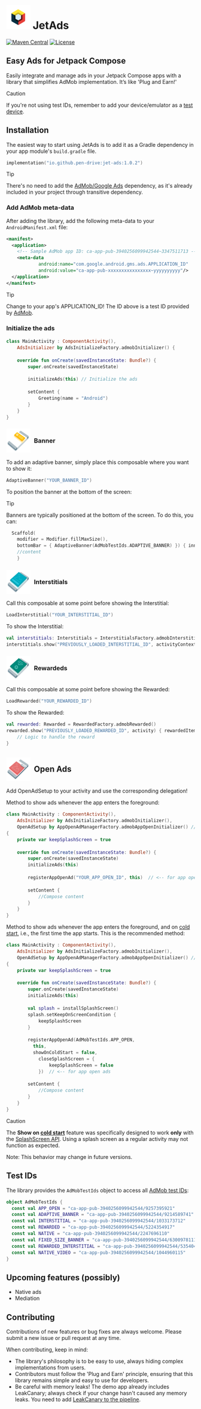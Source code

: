 # <img src="docs/images/badge.png" alt="JetAds" width="64"/> JetAds

[![Maven Central](https://img.shields.io/maven-central/v/io.github.pen-drive/jet-ads)](https://search.maven.org/artifact/io.github.pen-drive/jet-ads)
[![License](https://img.shields.io/github/license/karacca/beetle)](https://www.apache.org/licenses/LICENSE-2.0)



## Easy Ads for Jetpack Compose

Easily integrate and manage ads in your Jetpack Compose apps with a library that simplifies AdMob implementation. It’s like 'Plug and Earn!'

> [!CAUTION]
> If you're not using test IDs, remember to add your device/emulator as a [test device](https://developers.google.com/admob/android/test-ads#enable_test_devices).

## Installation

The easiest way to start using JetAds is to add it as a Gradle dependency in your app module's `build.gradle` file.

```kotlin
implementation("io.github.pen-drive:jet-ads:1.0.2")
```

> [!TIP]
> There's no need to add the [AdMob/Google Ads](https://developers.google.com/admob/android/quick-start) dependency, as it's already included in your project through transitive dependency.

### Add AdMob meta-data

After adding the library, add the following meta-data to your `AndroidManifest.xml` file:

```xml
<manifest>
  <application>
    <!-- Sample AdMob app ID: ca-app-pub-3940256099942544~3347511713 -->
    <meta-data
            android:name="com.google.android.gms.ads.APPLICATION_ID"
            android:value="ca-app-pub-xxxxxxxxxxxxxxxx~yyyyyyyyyy"/>
  </application>
</manifest>
```
> [!TIP]
> Change to your app's APPLICATION_ID! The ID above is a test ID provided by [AdMob](https://developers.google.com/admob/android/quick-start#:~:text=%3Cmanifest%3E%0A%20%20%3Capplication%3E%0A%20%20%20%20%3C!%2D%2D%20Sample%20AdMob%20app%20ID%3A%20ca%2Dapp%2Dpub%2D3940256099942544~3347511713%20%2D%2D%3E%0A%20%20%20%20%3Cmeta%2Ddata%0A%20%20%20%20%20%20%20%20android%3Aname%3D%22com.google.android.gms.ads.APPLICATION_ID%22%0A%20%20%20%20%20%20%20%20android%3Avalue%3D%22ca%2Dapp%2Dpub%2Dxxxxxxxxxxxxxxxx~yyyyyyyyyy%22/%3E%0A%20%20%3C/application%3E%0A%3C/manifest%3E).

### Initialize the ads

```kotlin
class MainActivity : ComponentActivity(),
    AdsInitializer by AdsInitializeFactory.admobInitializer() {

    override fun onCreate(savedInstanceState: Bundle?) {
        super.onCreate(savedInstanceState)

        initializeAds(this) // Initialize the ads

        setContent {
            Greeting(name = "Android")
        }
    }
}
```

### <img src="docs/images/banner.svg" alt="Banner Ad" width="64" height="64" style="vertical-align: middle; margin-right: 10px;"/><span style="display: inline-block; vertical-align: middle; line-height: 64px;">Banner</span>

To add an adaptive banner, simply place this composable where you want to show it:

```kotlin
AdaptiveBanner("YOUR_BANNER_ID")
```

To position the banner at the bottom of the screen:

> [!TIP]
> Banners are typically positioned at the bottom of the screen. To do this, you can:
> ```kotlin
>   Scaffold(
>     modifier = Modifier.fillMaxSize(),
>     bottomBar = { AdaptiveBanner(AdMobTestIds.ADAPTIVE_BANNER) }) { innerPadding ->
>     //content
>     }
> ```

### <img src="docs/images/interstitial.svg" alt="Interstitial Ad" width="64" height="64" style="vertical-align: middle; margin-right: 10px;"/><span style="display: inline-block; vertical-align: middle; line-height: 64px;">Interstitials</span>

Call this composable at some point before showing the Interstitial:

```kotlin
LoadInterstitial("YOUR_INTERSTITIAL_ID")
```

To show the Interstitial:

```kotlin
val interstitials: Interstitials = InterstitialsFactory.admobInterstitial()
interstitials.show("PREVIOUSLY_LOADED_INTERSTITIAL_ID", activityContext)
```

### <img src="docs/images/rewarded.svg" alt="Rewarded Ad" width="64" height="64" style="vertical-align: middle; margin-right: 10px;"/><span style="display: inline-block; vertical-align: middle; line-height: 64px;">Rewardeds</span>

Call this composable at some point before showing the Rewarded:

```kotlin
LoadRewarded("YOUR_REWARDED_ID")
```

To show the Rewarded:

```kotlin
val rewarded: Rewarded = RewardedFactory.admobRewarded()
rewarded.show("PREVIOUSLY_LOADED_REWARDED_ID", activity) { rewardedItem ->
    // Logic to handle the reward
}
```

## <img src="docs/images/appOpen.svg" alt="App Open Ad" width="64" height="64" style="vertical-align: middle; margin-right: 10px;"/><span style="display: inline-block; vertical-align: middle; line-height: 64px;">Open Ads</span>

Add OpenAdSetup to your activity and use the corresponding delegation!

Method to show ads whenever the app enters the foreground:

```kotlin
class MainActivity : ComponentActivity(),
    AdsInitializer by AdsInitializeFactory.admobInitializer(),
    OpenAdSetup by AppOpenAdManagerFactory.admobAppOpenInitializer() // <-- for app open ads
{
    private var keepSplashScreen = true

    override fun onCreate(savedInstanceState: Bundle?) {
        super.onCreate(savedInstanceState)
        initializeAds(this)

        registerAppOpenAd("YOUR_APP_OPEN_ID", this)  // <-- for app open ads

        setContent {
            //Compose content
        }
    }
}
```

Method to show ads whenever the app enters the foreground, and on [cold start](https://developers.google.com/admob/android/app-open#coldstart), i.e., the first time the app starts. This is the recommended method:

```kotlin
class MainActivity : ComponentActivity(),
    AdsInitializer by AdsInitializeFactory.admobInitializer(),
    OpenAdSetup by AppOpenAdManagerFactory.admobAppOpenInitializer() // <-- for app open ads
{
    private var keepSplashScreen = true

    override fun onCreate(savedInstanceState: Bundle?) {
        super.onCreate(savedInstanceState)
        initializeAds(this)

        val splash = installSplashScreen()
        splash.setKeepOnScreenCondition {
            keepSplashScreen
        }
      
        registerAppOpenAd(AdMobTestIds.APP_OPEN,
          this,
          showOnColdStart = false,
            closeSplashScreen = {
                keepSplashScreen = false
            })  // <-- for app open ads

        setContent {
            //Compose content
        }
    }
}
```
> [!CAUTION]
> The **Show on [cold start](https://developers.google.com/admob/android/app-open#coldstart)** feature was specifically designed to work **only** with the [SplashScreen API](https://www.youtube.com/watch?v=abthd7DOfdw).
> Using a splash screen as a regular activity may not function as expected.
>
> Note: This behavior may change in future versions.



## Test IDs

The library provides the `AdMobTestIds` object to access all [AdMob test IDs](https://developers.google.com/admob/android/test-ads):

```kotlin
object AdMobTestIds {
  const val APP_OPEN = "ca-app-pub-3940256099942544/9257395921"
  const val ADAPTIVE_BANNER = "ca-app-pub-3940256099942544/9214589741"
  const val INTERSTITIAL = "ca-app-pub-3940256099942544/1033173712"
  const val REWARDED = "ca-app-pub-3940256099942544/5224354917"
  const val NATIVE = "ca-app-pub-3940256099942544/2247696110"
  const val FIXED_SIZE_BANNER = "ca-app-pub-3940256099942544/6300978111"
  const val REWARDED_INTERSTITIAL = "ca-app-pub-3940256099942544/5354046379"
  const val NATIVE_VIDEO = "ca-app-pub-3940256099942544/1044960115"
}
```

## Upcoming features (possibly)

- Native ads
- Mediation

## Contributing

Contributions of new features or bug fixes are always welcome. Please submit a new issue or pull request at any time.

When contributing, keep in mind:

- The library's philosophy is to be easy to use, always hiding complex implementations from users.
- Contributors must follow the 'Plug and Earn' principle, ensuring that this library remains simple and easy to use for developers.
- Be careful with memory leaks! The demo app already includes LeakCanary; always check if your change hasn't caused any memory leaks. You need to add [LeakCanary to the pipeline](https://square.github.io/leakcanary/ui-tests/#leak-detection-in-ui-tests).